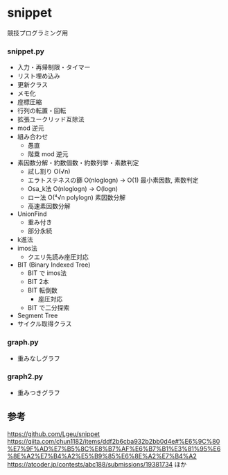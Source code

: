 # snippet
競技プログラミング用

### snippet.py
- 入力・再帰制限・タイマー
- リスト埋め込み
- 更新クラス
- メモ化
- 座標圧縮
- 行列の転置・回転
- 拡張ユークリッド互除法
- mod 逆元
- 組み合わせ
  - 愚直
  - 階乗 mod 逆元
- 素因数分解・約数個数・約数列挙・素数判定
  - 試し割り O(√n)
  - エラトステネスの篩 O(nloglogn) -> O(1) 最小素因数, 素数判定
  - Osa_k法 O(nloglogn) -> O(logn)
  - ロー法 O(⁴√n polylogn) 素因数分解
  - 高速素因数分解
- UnionFind
  - 重み付き
  - 部分永続
- k進法
- imos法
  - クエリ先読み座圧対応
- BIT (Binary Indexed Tree)
  - BIT で imos法
  - BIT 2本
  - BIT 転倒数
    - 座圧対応
  - BIT で二分探索
- Segment Tree
- サイクル取得クラス

### graph.py
- 重みなしグラフ

### graph2.py
- 重みつきグラフ


## 参考
https://github.com/Lgeu/snippet
https://qiita.com/chun1182/items/ddf2b6cba932b2bb0d4e#%E6%9C%80%E7%9F%AD%E7%B5%8C%E8%B7%AF%E6%B7%B1%E3%81%95%E6%8E%A2%E7%B4%A2%E5%B9%85%E6%8E%A2%E7%B4%A2
https://atcoder.jp/contests/abc188/submissions/19381734
ほか
